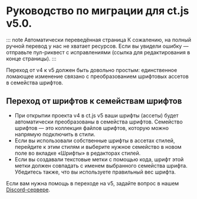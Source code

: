 # Руководство по миграции для ct.js v5.0.

::: note Автоматически переведённая страница
К сожалению, на полный ручной перевод у нас не хватает ресурсов.
Если вы увидели ошибку — отправьте пул-риквест с исправлениями (ссылка для редактирования в конце страницы).
:::

Переход от v4 к v5 должен быть довольно простым: единственное ломающее изменение связано с преобразованием шрифтовых ассетов в семейства шрифтов.

## Переход от шрифтов к семействам шрифтов

* При открытии проекта v4 в ct.js v5 ваши шрифты (ассеты) будет автоматически преобразованы в семейства шрифтов. Семейство шрифтов — это коллекция файлов шрифтов, которую можно напрямую подключить в стили.
* Если вы использовали собственные шрифты в ассетах стилей, перейдите к этим стилям и выберите нужное семейство в новом поле во вкладке «Шрифты» в редакторах стилей.
* Если вы создавали текстовые метки с помощью кода, шрифт этой метки должен совпадать с именем выбранного семейства шрифта. Убедитесь также, что вы используете правильный вес шрифта.

Если вам нужна помощь в переходе на v5, задайте вопрос в нашем [Discord-сервере](https://comigo.games/rudiscord).

